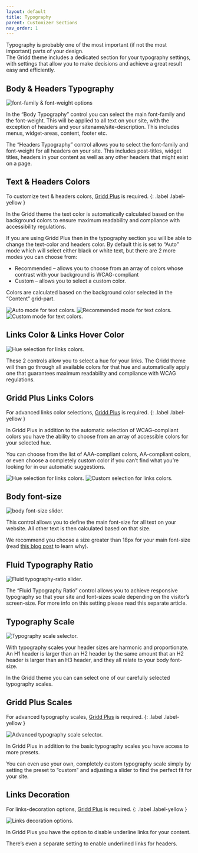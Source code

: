 ```yaml
---
layout: default
title: Typography
parent: Customizer Sections
nav_order: 1
---
```


Typography is probably one of the most important (if not the most important) parts of your design.  
The Gridd theme includes a dedicated section for your typography settings, with settings that allow you to make decisions and achieve a great result easy and efficiently.

## Body & Headers Typography

<img src="https://wplemon.github.io/gridd/uploads/typo1.png" alt="font-family & font-weight options">

In the “Body Typography” control you can select the main font-family and the font-weight. This will be applied to all text on your site, with the exception of headers and your sitename/site-description. This includes menus, widget-areas, content, footer etc.

The “Headers Typography” control allows you to select the font-family and font-weight for all headers on your site. This includes post-titles, widget titles, headers in your content as well as any other headers that might exist on a page.

## Text & Headers Colors

To customize text & headers colors, [Gridd Plus](https://wplemon.com/gridd-plus) is required.
{: .label .label-yellow }

In the Gridd theme the text color is automatically calculated based on the background colors to ensure maximum readability and compliance with accessibility regulations.

If you are using Gridd Plus then in the typography section you will be able to change the text-color and headers color. By default this is set to “Auto” mode which will select either black or white text, but there are 2 more modes you can choose from:

* Recommended – allows you to choose from an array of colors whose contrast with your background is WCAG-compliant
* Custom – allows you to select a custom color.

Colors are calculated based on the background color selected in the “Content” grid-part.

<img src="https://wplemon.github.io/gridd/uploads/typo2.png" alt="Auto mode for text colors.">
<img src="https://wplemon.github.io/gridd/uploads/typo3.png" alt="Recommended mode for text colors.">
<img src="https://wplemon.github.io/gridd/uploads/typo4.png" alt="Custom mode for text colors.">

## Links Color & Links Hover Color

<img src="https://wplemon.github.io/gridd/uploads/typo5.png" alt="Hue selection for links colors.">

These 2 controls allow you to select a hue for your links. The Gridd theme will then go through all available colors for that hue and automatically apply one that guarantees maximum readability and compliance with WCAG regulations.

## Gridd Plus Links Colors

For advanced links color selections, [Gridd Plus](https://wplemon.com/gridd-plus) is required.
{: .label .label-yellow }

In Gridd Plus in addition to the automatic selection of WCAG-compliant colors you have the ability to choose from an array of accessible colors for your selected hue.

You can choose from the list of AAA-compliant colors, AA-compliant colors, or even choose a completely custom color if you can’t find what you’re looking for in our automatic suggestions.

<img src="https://wplemon.github.io/gridd/uploads/typo6.png" alt="Hue selection for links colors.">
<img src="https://wplemon.github.io/gridd/uploads/typo7.png" alt="Custom selection for links colors.">

## Body font-size

<img src="https://wplemon.github.io/gridd/uploads/typo8.png" alt="body font-size slider.">

This control allows you to define the main font-size for all text on your website. All other text is then calculated based on that size.

We recommend you choose a size greater than 18px for your main font-size (read [this blog post](https://wplemon.com/blog/inclusive-design/use-large-size-for-body-text/) to learn why).

## Fluid Typography Ratio

<img src="https://wplemon.github.io/gridd/uploads/typo9.png" alt="Fluid typography-ratio slider.">

The “Fluid Typography Ratio” control allows you to achieve responsive typography so that your site and font-sizes scale depending on the visitor’s screen-size. For more info on this setting please read this separate article.

## Typography Scale

<img src="https://wplemon.github.io/gridd/uploads/typo10.png" alt="Typography scale selector.">

With typography scales your header sizes are harmonic and proportionate. An H1 header is larger than an H2 header by the same amount that an H2 header is larger than an H3 header, and they all relate to your body font-size.

In the Gridd theme you can can select one of our carefully selected typography scales.

## Gridd Plus Scales

For advanced typography scales, [Gridd Plus](https://wplemon.com/gridd-plus) is required.
{: .label .label-yellow }

<img src="https://wplemon.github.io/gridd/uploads/typo11.png" alt="Advanced typography scale selector.">

In Gridd Plus in addition to the basic typography scales you have access to more presets.

You can even use your own, completely custom typography scale simply by setting the preset to “custom” and adjusting a slider to find the perfect fit for your site.

## Links Decoration

For links-decoration options, [Gridd Plus](https://wplemon.com/gridd-plus) is required.
{: .label .label-yellow }

<img src="https://wplemon.github.io/gridd/uploads/typo12.png" alt="Links decoration options.">

In Gridd Plus you have the option to disable underline links for your content.

There’s even a separate setting to enable underlined links for headers.
